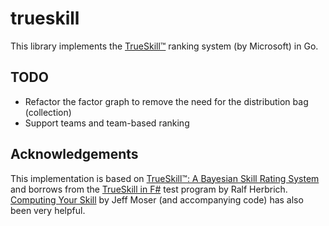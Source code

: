 # trueskill

This library implements the [TrueSkill™](http://research.microsoft.com/en-us/projects/trueskill/) ranking system (by Microsoft) in Go.

## TODO

* Refactor the factor graph to remove the need for the distribution bag (collection)
* Support teams and team-based ranking

## Acknowledgements

This implementation is based on [TrueSkill™: A Bayesian Skill Rating System](http://research.microsoft.com/apps/pubs/default.aspx?id=67956) and borrows from the [TrueSkill in F#](http://blogs.technet.com/b/apg/archive/2008/06/16/trueskill-in-f.aspx) test program by Ralf Herbrich. [Computing Your Skill](http://www.moserware.com/2010/03/computing-your-skill.html) by Jeff Moser (and accompanying code) has also been very helpful.
